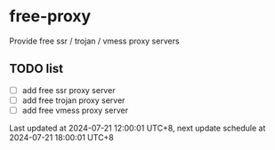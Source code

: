 
# free-proxy
Provide free ssr / trojan / vmess proxy servers


## TODO list
- [ ] add free ssr proxy server
- [ ] add free trojan proxy server
- [ ] add free vmess proxy server

Last updated at 2024-07-21 12:00:01 UTC+8, next update schedule at 2024-07-21 18:00:01 UTC+8

